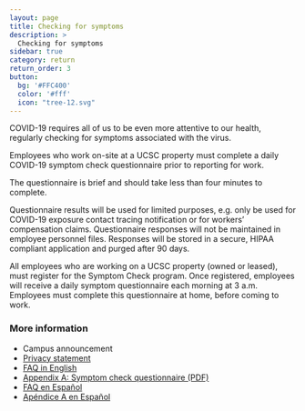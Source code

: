 ```yaml
---
layout: page
title: Checking for symptoms
description: >
  Checking for symptoms
sidebar: true
category: return
return_order: 3
button:
  bg: '#FFC400'
  color: '#fff'
  icon: "tree-12.svg"
---
```


COVID-19 requires all of us to be even more attentive to our health, regularly checking for symptoms associated with the virus.

Employees who work on-site at a UCSC property must complete a daily COVID-19 symptom check questionnaire prior to reporting for work. 

The questionnaire is brief and should take less than four minutes to complete. 

Questionnaire results will be used for limited purposes, e.g. only be used for COVID-19 exposure contact tracing notification or for workers’ compensation claims. Questionnaire responses will not be maintained in employee personnel files. Responses will be stored in a secure, HIPAA compliant application and purged after 90 days.

All employees who are working on a UCSC property (owned or leased), must register for the Symptom Check program. Once registered, employees will receive a daily symptom questionnaire each morning at 3 a.m. Employees must complete this questionnaire at home, before coming to work. 

### More information
* Campus announcement
* [Privacy statement](https://www.ucsc.edu/coronavirus/symptom-check-privacy-policy.html)
* [FAQ in English](https://www.ucsc.edu/coronavirus/symptom-check-faq.html)
* [Appendix A: Symptom check questionnaire (PDF)](https://www.ucsc.edu/coronavirus/assets/symptom-check.pdf)
* [FAQ en Español](https://www.ucsc.edu/coronavirus/symptom-check-faq-esp.html)
* [Apéndice A en Español](https://www.ucsc.edu/coronavirus/assets/symptom-check-esp.pdf)





